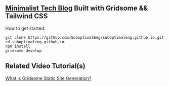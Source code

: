 ## [Minimalist Tech Blog](https://suboptimaleng.github.io) Built with Gridsome && Tailwind CSS

How to get started:
```
git clone https://github.com/SuboptimalEng/suboptimaleng.github.io.git
cd suboptimaleng.github.io
npm install
gridsome develop
```

## Related Video Tutorial(s)

[What is Gridsome Static Site Generation?](https://www.youtube.com/watch?v=WPRLSdGaBfI)
